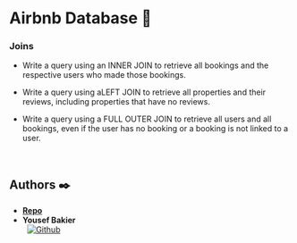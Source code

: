# Airbnb Database :house_with_garden:

### Joins
* Write a query using an INNER JOIN to retrieve all bookings and the respective users who made those bookings.

* Write a query using aLEFT JOIN to retrieve all properties and their reviews, including properties that have no reviews.

* Write a query using a FULL OUTER JOIN to retrieve all users and all bookings, even if the user has no booking or a booking is not linked to a user.


<br />

## Authors :black_nib:
* [__Repo__](https://github.com/Y-Baker/alx-airbnb-database)
* __Yousef Bakier__ &nbsp;&nbsp;&nbsp;&nbsp;&nbsp;&nbsp; <br />
 &nbsp;&nbsp;[<img height="" src="https://img.shields.io/static/v1?label=&message=GitHub&color=181717&logo=GitHub&logoColor=f2f2f2&labelColor=2F333A" alt="Github">](https://github.com/Y-Baker)